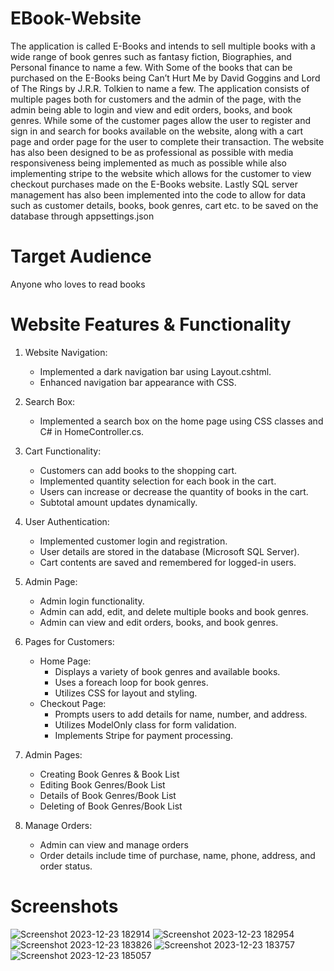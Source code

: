 # EBook-Website
The application is called E-Books and intends to sell multiple books with a wide range of book genres 
such as fantasy fiction, Biographies, and Personal finance to name a few. With Some of the books that 
can be purchased on the E-Books being Can’t Hurt Me by David Goggins and Lord of The Rings by J.R.R. 
Tolkien to name a few. The application consists of multiple pages both for customers and the admin 
of the page, with the admin being able to login and view and edit orders, books, and book genres. 
While some of the customer pages allow the user to register and sign in and search for books available 
on the website, along with a cart page and order page for the user to complete their transaction.
The website has also been designed to be as professional as possible with media responsiveness being 
implemented as much as possible while also implementing stripe to the website which allows for the 
customer to view checkout purchases made on the E-Books website. Lastly SQL server management 
has also been implemented into the code to allow for data such as customer details, books, book 
genres, cart etc. to be saved on the database through appsettings.json

# Target Audience
Anyone who loves to read books

# Website Features & Functionality
1) Website Navigation:
   - Implemented a dark navigation bar using Layout.cshtml.
   - Enhanced navigation bar appearance with CSS.
2) Search Box:
   - Implemented a search box on the home page using CSS classes and C# in HomeController.cs.
3) Cart Functionality:
   - Customers can add books to the shopping cart.
   - Implemented quantity selection for each book in the cart.
   - Users can increase or decrease the quantity of books in the cart.
   - Subtotal amount updates dynamically.
4) User Authentication:
   - Implemented customer login and registration.
   - User details are stored in the database (Microsoft SQL Server).
   - Cart contents are saved and remembered for logged-in users.
5) Admin Page:
   - Admin login functionality.
   - Admin can add, edit, and delete multiple books and book genres.
   - Admin can view and edit orders, books, and book genres.
6) Pages for Customers:
   - Home Page:
     - Displays a variety of book genres and available books.
     - Uses a foreach loop for book genres.
     - Utilizes CSS for layout and styling.
   - Checkout Page:
     - Prompts users to add details for name, number, and address.
     - Utilizes ModelOnly class for form validation.
     - Implements Stripe for payment processing.
7) Admin Pages:
   - Creating Book Genres & Book List
   - Editing Book Genres/Book List
   - Details of Book Genres/Book List
   - Deleting of Book Genres/Book List
  
8) Manage Orders:
   - Admin can view and manage orders
   - Order details include time of purchase, name, phone, address, and order status.

# Screenshots
![Screenshot 2023-12-23 182914](https://github.com/Clive20/EBook-Website/assets/74508019/dab5dce2-10b5-4663-a324-3bcb3c53c1d7)
![Screenshot 2023-12-23 182954](https://github.com/Clive20/EBook-Website/assets/74508019/2ab104d1-de56-4ff3-8014-221dac9bb94f)
![Screenshot 2023-12-23 183826](https://github.com/Clive20/EBook-Website/assets/74508019/4b6f8c47-2ebe-4b2a-990b-71fbff522ea7)
![Screenshot 2023-12-23 183757](https://github.com/Clive20/EBook-Website/assets/74508019/08f22769-6cff-426c-a094-ae6a6707ea9d)
![Screenshot 2023-12-23 185057](https://github.com/Clive20/EBook-Website/assets/74508019/524764d2-f837-4478-9a53-7280aca62ec0)

